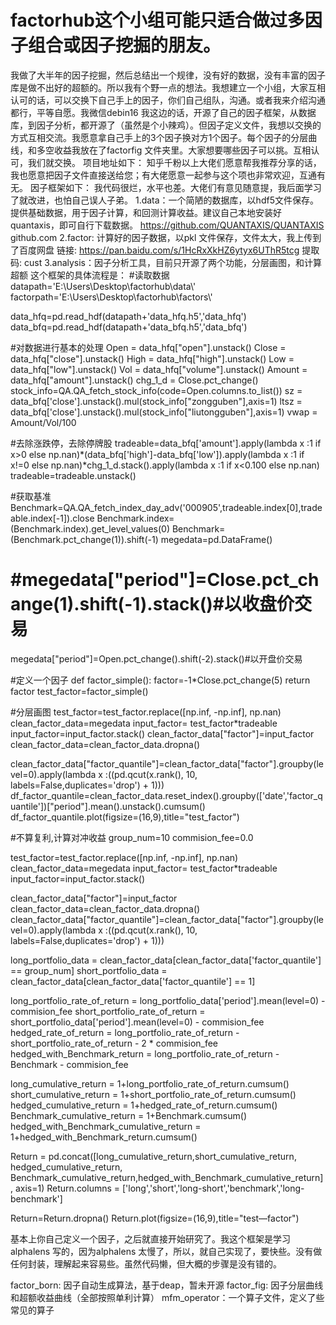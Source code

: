 # factorhub这个小组可能只适合做过多因子组合或因子挖掘的朋友。
我做了大半年的因子挖掘，然后总结出一个规律，没有好的数据，没有丰富的因子库是做不出好的超额的。所以我有个野一点的想法。我想建立一个小组，大家互相认可的话，可以交换下自己手上的因子，你们自己组队，沟通。或者我来介绍沟通都行，平等自愿。我微信debin16
我这边的话，开源了自己的因子框架，从数据库，到因子分析，都开源了（虽然是个小辣鸡）。但因子定义文件，我想以交换的方式互相交流。我愿意拿自己手上的3个因子换对方1个因子。每个因子的分层曲线，和多空收益我放在了factorfig 文件夹里。大家想要哪些因子可以挑。互相认可，我们就交换。
项目地址如下：
知乎千粉以上大佬们愿意帮我推荐分享的话，我也愿意把因子文件直接送给您；有大佬愿意一起参与这个项也非常欢迎，互通有无。
因子框架如下：
我代码很烂，水平也差。大佬们有意见随意提，我后面学习了就改进，也怕自己误人子弟。
1.data：一个简陋的数据库，以hdf5文件保存。提供基础数据，用于因子计算，和回测计算收益。建议自己本地安装好quantaxis，即可自行下载数据。
https://github.com/QUANTAXIS/QUANTAXIS
​
github.com
2.factor: 计算好的因子数据，以pkl 文件保存，文件太大，我上传到了百度网盘
链接: https://pan.baidu.com/s/1HcRxXkHZ6ytyx6UThR5tcg 提取码: cust
3.analysis：因子分析工具，目前只开源了两个功能，分层画图，和计算超额
这个框架的具体流程是：
#读取数据
datapath='E:\\Users\\Desktop\\factorhub\\data\\'
factorpath='E:\\Users\\Desktop\\factorhub\\factors\\'

data_hfq=pd.read_hdf(datapath+'data_hfq.h5','data_hfq')
data_bfq=pd.read_hdf(datapath+'data_bfq.h5','data_bfq')

#对数据进行基本的处理
Open     = data_hfq["open"].unstack()
Close    = data_hfq["close"].unstack()
High     = data_hfq["high"].unstack()
Low      = data_hfq["low"].unstack()
Vol      = data_hfq["volume"].unstack()
Amount   = data_hfq["amount"].unstack()
chg_1_d  = Close.pct_change()
stock_info=QA.QA_fetch_stock_info(code=Open.columns.to_list())
sz       = data_bfq['close'].unstack().mul(stock_info["zongguben"],axis=1)
ltsz     = data_bfq['close'].unstack().mul(stock_info["liutongguben"],axis=1)
vwap     = Amount/Vol/100

#去除涨跌停，去除停牌股
tradeable=data_bfq['amount'].apply(lambda x :1 if x>0 else np.nan)*(data_bfq['high']-data_bfq['low']).apply(lambda x :1 if x!=0 else np.nan)*chg_1_d.stack().apply(lambda x :1 if x<0.100 else np.nan)
tradeable=tradeable.unstack()

#获取基准
Benchmark=QA.QA_fetch_index_day_adv('000905',tradeable.index[0],tradeable.index[-1]).close
Benchmark.index=(Benchmark.index).get_level_values(0)
Benchmark=(Benchmark.pct_change(1)).shift(-1)
megedata=pd.DataFrame()
# #megedata["period"]=Close.pct_change(1).shift(-1).stack()#以收盘价交易
megedata["period"]=Open.pct_change().shift(-2).stack()#以开盘价交易


#定义一个因子
def factor_simple():
    factor=-1*Close.pct_change(5)
 return factor
test_factor=factor_simple()

#分层画图
test_factor=test_factor.replace([np.inf, -np.inf], np.nan)
clean_factor_data=megedata
input_factor= test_factor*tradeable
input_factor=input_factor.stack()
clean_factor_data["factor"]=input_factor
clean_factor_data=clean_factor_data.dropna()

clean_factor_data["factor_quantile"]=clean_factor_data["factor"].groupby(level=0).apply(lambda x :((pd.qcut(x.rank(), 10, labels=False,duplicates='drop') + 1)))
df_factor_quantile=clean_factor_data.reset_index().groupby(['date','factor_quantile'])["period"].mean().unstack().cumsum()
df_factor_quantile.plot(figsize=(16,9),title="test_factor")

#不算复利,计算对冲收益
group_num=10
commision_fee=0.0

test_factor=test_factor.replace([np.inf, -np.inf], np.nan)
clean_factor_data=megedata
input_factor= test_factor*tradeable
input_factor=input_factor.stack()


clean_factor_data["factor"]=input_factor
clean_factor_data=clean_factor_data.dropna()
clean_factor_data["factor_quantile"]=clean_factor_data["factor"].groupby(level=0).apply(lambda x :((pd.qcut(x.rank(), 10, labels=False,duplicates='drop') + 1)))

long_portfolio_data = clean_factor_data[clean_factor_data['factor_quantile'] == group_num]
short_portfolio_data = clean_factor_data[clean_factor_data['factor_quantile'] == 1]

long_portfolio_rate_of_return = long_portfolio_data['period'].mean(level=0) - commision_fee
short_portfolio_rate_of_return = short_portfolio_data['period'].mean(level=0) - commision_fee
hedged_rate_of_return = long_portfolio_rate_of_return - short_portfolio_rate_of_return - 2 * commision_fee
hedged_with_Benchmark_return = long_portfolio_rate_of_return - Benchmark - commision_fee

long_cumulative_return = 1+long_portfolio_rate_of_return.cumsum()
short_cumulative_return = 1+short_portfolio_rate_of_return.cumsum()
hedged_cumulative_return = 1+hedged_rate_of_return.cumsum()
Benchmark_cumulative_return = 1+Benchmark.cumsum()
hedged_with_Benchmark_cumulative_return = 1+hedged_with_Benchmark_return.cumsum()

Return = pd.concat([long_cumulative_return,short_cumulative_return, hedged_cumulative_return, Benchmark_cumulative_return,hedged_with_Benchmark_cumulative_return], axis=1)
Return.columns = ['long','short','long-short','benchmark','long-benchmark']

Return=Return.dropna()
Return.plot(figsize=(16,9),title="test—factor")

基本上你自己定义一个因子，之后就直接开始研究了。我这个框架是学习alphalens 写的，因为alphalens 太慢了，所以，就自己实现了，要快些。没有做任何封装，理解起来容易些。虽然代码懒，但大概的步骤是没有错的。

factor_born: 因子自动生成算法，基于deap，暂未开源
factor_fig: 因子分层曲线和超额收益曲线（全部按照单利计算）
mfm_operator：一个算子文件，定义了些常见的算子
